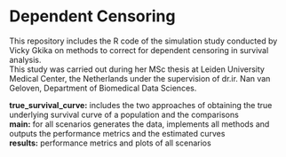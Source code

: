 # Dependent Censoring
This repository includes the R code of the simulation study conducted by Vicky Gkika on methods to correct for dependent censoring in survival analysis. \
This study was carried out during her MSc thesis at Leiden University Medical Center, the Netherlands under the supervision of dr.ir. Nan van Geloven, Department of Biomedical Data Sciences.

**true_survival_curve:** includes the two approaches of obtaining the true underlying survival curve of a population and the comparisons \
**main:** for all scenarios generates the data, implements all methods and outputs the performance metrics and the estimated curves \
**results:** performance metrics and plots of all scenarios
